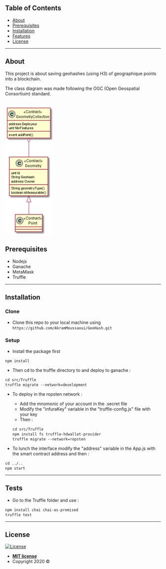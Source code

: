 ## Table of Contents

- [About](#About)
- [Prerequisites](#Prerequisites)
- [Installation](#installation)
- [Features](#features)
- [License](#license)

---

## About

This project is about saving geohashes (using H3) of geographique points into a blockchain.

The class diagram was made following the OGC (Open Geospatial Consortium) standard.

## ![Class Diagram](class_diagram.png)

## Prerequisites

- Nodejs
- Ganache
- MetaMask
- Truffle

---

## Installation

### Clone

- Clone this repo to your local machine using `https://github.com/AkramMoussaoui/GeoHash.git`

### Setup

- Install the package first

```shell
npm install
```

- Then cd to the truffle directory to and deploy to ganache :

```shell
cd src/Truffle
truffle migrate --network=development
```

- To deploy in the ropsten network :

  - Add the mnomonic of your account in the .secret file
  - Modify the "infuraKey" variable in the "truffle-config.js" file with your key
  - Then :

  ```shell
  cd src/Truffle
  npm install fs truffle-hdwallet-provider
  truffle migrate --network=ropsten
  ```

- To lunch the interface modify the "address" variable in the App.js with the smart contract address and then :

```shell
cd ../..
npm start
```

---

## Tests

- Go to the Truffle folder and use :

```shell
npm install chai chai-as-promised
truffle test
```

---

## License

[![License](http://img.shields.io/:license-mit-blue.svg?style=flat-square)](http://badges.mit-license.org)

- **[MIT license](http://opensource.org/licenses/mit-license.php)**
- Copyright 2020 ©
